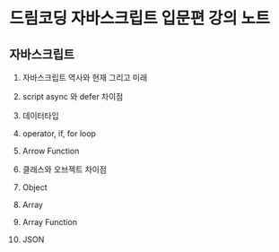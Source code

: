 # 드림코딩 자바스크립트 입문편 강의 노트

## 자바스크립트

1. 자바스크립트 역사와 현재 그리고 미래

2. script async 와 defer 차이점

3. 데이터타입

4. operator, if, for loop

5. Arrow Function

6. 클래스와 오브젝트 차이점

7. Object

8. Array

9. Array Function

10. JSON
